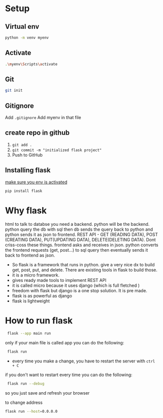 # Setup

## Virtual env

```bash
python -m venv myenv  
```

## Activate
```bash
.\myenv\Scripts\activate   
```

## Git
```bash
git init
```

## Gitignore

Add `.gitignore`
Add myenv in that file

## create repo in github
1. `git add .`
2. `git commit -m "initialized flask project"`
3. Push to GitHub

## Installing flask
[make sure you env is activated](https://flask.palletsprojects.com/en/3.0.x/installation/)
```bash
pip install flask
```

# Why flask

html to talk to databse you need a backend. python will be the backend. 
python query the db with sql then db sends the query back to python and python sends it as json to frontend.
REST API - GET (READING DATA), POST (CREATING DATA), PUT(UPDATING DATA), DELETE(DELETING DATA). Dont criss-coss these things. frontend asks and receives in json.
python converts the frontend requests (get, post...) to sql query then eventually sends it back to frontend as json.


- So flask is a framework that runs in python. give a very nice dx to build get, post, put, and delete. There are existing tools in flask to build those.
- it is a micro framework.
- gives ready made tools to implement REST API
- it is called micro because it uses django (which is full fletched )
- freedom with flask but django is a one stop solution. It is pre made.
- flask is as powerful as django
- flask is lightweight

# How to run flask
```bash
 flask --app main run
```

only if your main file is called app you can do the following:
```bash
 flask run
```

- every time you make a change, you have to restart the server with `ctrl + C`

if you don't want to restart every time you can do the following:
```bash
 flask run --debug
```

so you just save and refresh your browser

to change address

```bash
flask run --host=0.0.0.0
```